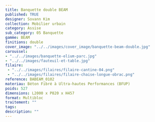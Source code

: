 ```yaml
---
title: Banquette double BEAM 
published: TRUE
designer: Sovann Kim
collection: Mobilier urbain
category: Assise
sub_category: 05 Banquette
gamme: BEAM 
finitions: double
cover_image: "../../images/cover_image/banquette-beam-double.jpg"
caroussel: 
- "../../images/banquette-elium-parc.jpg"
- "../../images/fauteuil-et-table.jpg"
filaire: 
 - "../../images/filaires/filaire-cantine-04.png"
 - "../../images/filaires/filaire-chaise-longue-obrac.png"
reference: BABEAM_0102
materiau: Béton Fibré à Ultra-hautes Performances (BFUP)
poids: 527
dimensions: L2000 x P820 x H457
format: Multibloc
traitement: ""
tags: 
description: ""
---
```

